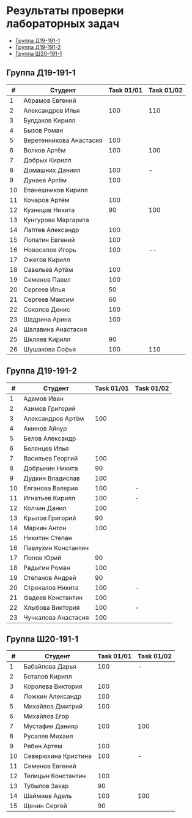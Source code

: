 # Результаты проверки лабораторных задач

<!--TOC-->
  - [Группа Д19-191-1](#-19-191-1)
  - [Группа Д19-191-2](#-19-191-2)
  - [Группа Ш20-191-1](#-20-191-1)
<!--/TOC-->

## Группа Д19-191-1
|#|Студент| Task 01/01 | Task 01/02 | 
|----|--|--|--|
|1|Абрамов Евгений||
|2|Александров Илья|100|110|
|3|Булдаков Кирилл|
|4|Бызов Роман|
|5|Веретенникова Анастасия|100|
|6|Волков Артём|100|100|
|7|Добрых Кирилл|
|8|Домашних Даниил|100|-|
|9|Дунаев Артём|100|
|10|Епанешников Кирилл|
|11|Кочаров Артём|100|
|12|Кузнецов Никита|90|100|
|13|Кунгурова Маргарита|
|14|Лаптев Александр|100|
|15|Лопатин Евгений|100|
|16|Новоселов Игорь|100|--|
|17|Ожегов Кирилл|
|18|Савельев Артём|100|
|19|Семенов Павел|100|
|20|Сергеев Илья|50|
|21|Сергеев Максим|60|
|22|Соколов Денис|100|
|23|Шадрина Арина|100|
|24|Шалавина Анастасия|
|25|Шкляев Кирилл|90|
|26|Шушакова Софья|100|110|

## Группа Д19-191-2
|#|Студент| Task 01/01 | Task 01/02 | 
|----|--|--|--|
|1|Адамов Иван|
|2|Азимов Григорий|
|3|Александров Артём|100|
|4|Аминов Айнур|
|5|Белов Александр|
|6|Белянцев Илья|
|7|Васильев Георгий|100|
|8|Добрынин Никита|90|
|9|Дудкин Владислав|100|
|10|Елганова Валерия|100|-|
|11|Игнатьев Кирилл|100|-|
|12|Колчин Данил|100|
|13|Крылов Григорий|90|
|14|Маркин Антон|100|
|15|Никитин Степан|
|16|Павлухин Константин|
|17|Попов Юрий|90|
|18|Радыгин Роман|100|
|19|Степанов Андрей|90|
|20|Стрекалов Никита|100|-|
|21|Фадеев Константин|100|
|22|Хлыбова Виктория|100|-|
|23|Чучкалова Анастасия|100|

## Группа Ш20-191-1
|#|Студент| Task 01/01 | Task 01/02 | 
|----|--|--|--|
|1|Бабайлова Дарья|100|-|
|2|Боталов Кирилл|
|3|Королева Виктория|100|
|4|Ложкин Александр|100|
|5|Михайлов Дмитрий|100|
|6|Михайлов Егор|
|7|Мустафин Данияр|100|100|
|8|Русалев Михаил|
|9|Рябин Артем|100|
|10|Северюхина Кристина|100|-|
|11|Семенов Евгений|
|12|Телицын Константин|100|
|13|Тубылов Захар|90|
|14|Шаймиев Адель|100|100|
|15|Щенин Сергей|90|
